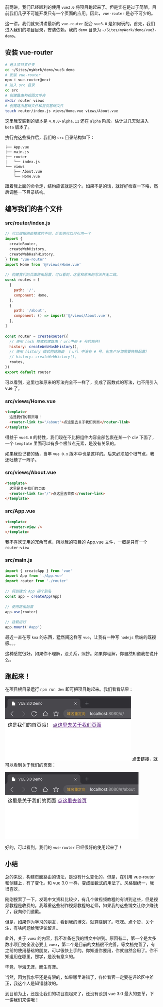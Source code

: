 前两讲，我们已经顺利的使用 `vue3.0` 将项目跑起来了。但是实在是过于简陋，目前我们几乎不可能开发只有一个页面的应用。因此，`vue-router` 是必不可少的。

这一讲，我们就来讲讲最新的 `vue-router` 配合 `vue3.0` 是如何玩的。首先，我们进入我们的项目目录，安装依赖。我的 `demo` 目录为 `~/Sites/myWork/demo/vue3-demo`。

## 安装 vue-router

```bash
# 进入项目文件夹
cd ~/Sites/myWork/demo/vue3-demo
# 安装 vue-router
npm i vue-router@next
# 进入 src 目录
cd src
# 创建路由和视图文件夹
mkdir router views
# 创建路由基础文件和首页基础文件
touch router/index.js views/Home.vue views/About.vue
```

这里我安装到的版本是 `4.0.0-alpha.11` 还在 `alpha` 阶段。估计过几天就进入 `beta` 版本了。

执行完这些操作后，我们的 `src` 目录结构如下：

```
├── App.vue
├── main.js
├── router
│   └── index.js
└── views
    ├── About.vue
    └── Home.vue
```

跟着我上面的命令走，结构应该就是这个。如果不是的话，就好好检查一下咯，然后调整一下目录结构。

## 编写我们的各个文件

### src/router/index.js

```js
// 可以根据路由模式的不同，后面俩可以只引用一个
import {
  createRouter,
  createWebHistory,
  createWebHashHistory,
} from 'vue-router'
import Home from '@/views/Home.vue'

// 构建我们的页面路由配置，可以看到，这里和原来的写法并无二致。
const routes = [
  {
    path: '/',
    component: Home,
  },
  {
    path: '/about',
    component: () => import('@/views/About.vue'),
  },
]

const router = createRouter({
  // 使用 hash 模式构建路由（ url中带 # 号的那种)
  history: createWebHashHistory(),
  // 使用 history 模式构建路由 （ url 中没有 # 号，但生产环境需要特殊配置）
  // history: createWebHistory(),
  routes,
})
export default router
```

可以看到，这里也和原来的写法完全不一样了，变成了函数式的写法，也不用引入 vue 了。

### src/views/Home.vue

```html
<template>
  这是我们的首页哦！
  <router-link to="/about">点这里去关于我们页面</router-link>
</template>
```

得益于 `vue3.0` 的特性，我们现在不比把组件内容全部包裹在某一个 div 下面了，一个 `template` 里面可以有多个根节点元素，是没有关系的。

如果我没记错的话，当年 `vue 0.x` 版本中也是这样的。后来必须加个根节点，我还吐槽了一阵子。

### src/views/About.vue

```html
<template>
  这里是关于我们的页面
  <router-link to="/">点这里去首页</router-link>
</template>
```

### src/App.vue

```html
<template>
  <router-view />
</template>
```

我不喜欢无用的冗余节点，所以我的项目的 App.vue 文件，一概是只有一个 `router-view`

### src/main.js

```js
import { createApp } from 'vue'
import App from './App.vue'
import router from './router'

// 将创建的 App 搞个别名
const app = createApp(App)

// 使用路由配置
app.use(router)

// 挂载运行
app.mount('#app')
```

最近一直在写 `koa` 的东西，猛然间这样写 `vue`，让我有一种写 `nodejs` 后端的既视感。。。

这种感觉很好。如果你不理解，没关系，照抄。如果你理解，你自然知道我在说什么。

## 跑起来！

在项目根目录运行 `npm run dev` 即可把项目跑起来。我们看看结果：

![](./images/aHR0cHM6Ly9naXRlZS5jb20vZnVuZ2xlby9teS1hcnRpY2xlLWltYWdlL3Jhdy9tYXN0ZXIvaW1hZ2UvOGEvZWZjMmIxYjc4NGM0ODE4NTAxNGZjOGJlMjI5NGM0LmpwZw.jpg)
点击链接，就可以看到关于我们的页面：

![](./images/aHR0cHM6Ly9naXRlZS5jb20vZnVuZ2xlby9teS1hcnRpY2xlLWltYWdlL3Jhdy9tYXN0ZXIvaW1hZ2UvODkvYzE3OTBlYzllZWQxNjM0YzM4ZGMyYzkzYWE4Mjc4LmpwZw.jpg)

好的，可以看到，我们的 `vue-router` 已经很好的使用起来了！

## 小结

总的来说，构建页面路由的语法，是没有什么变化的。但是，在引用 vue-router 和创建上，有了变化。和 vue 3.0 一样，变成函数式的用法了。风格很统一，我很喜欢。

刚刚搜索了一下，发现中文资料比较少，有几个做视频教程的有讲到这些，但是视频教程是收费的。我尊重这些制作视频教程的老师，如果我的这些博文让你少赚钱了，我向你们道歉。

但是，如果作为学习的朋友，看到我的博文，就算赚到了。嘿嘿。点个赞，关个注，有啥问题给我评论留言。

此外，关于 `vuex` 的内容，我不准备在我的博文中讲到。原因有二，第一个是大多数小项目完全没必要上 `vuex`，第二个是目前的文档很不完善，等文档完善了，有之前的使用基础的朋友，可以很快上手的。你知道你要用，你就自然会用了。你不知道用在哪里，愣学，是没有意义的。

毕竟，学海无涯，而生有涯。

当然，因为我水平还是有限的，如果哪里讲错了，各位看官一定要在评论区中斧正，我这个人是知错就改的。

到目前为止，还是让我们的项目跑起来了，还没有谈到 vue 3.0 最大的变革，下一讲我们来讲哦！
